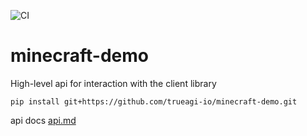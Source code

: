 ![CI](https://github.com/trueagi-io/minecraft-demo/actions/workflows/test.yml/badge.svg)
# minecraft-demo

High-level api for interaction with the client library  
```
pip install git+https://github.com/trueagi-io/minecraft-demo.git
```

api docs [api.md](api.md)

